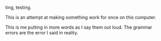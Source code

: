 ting, testing.

This is an attempt at making something work for once on this computer.

This is me putting in more words as I say them out loud. The grammar errors are the error I said in reality.
